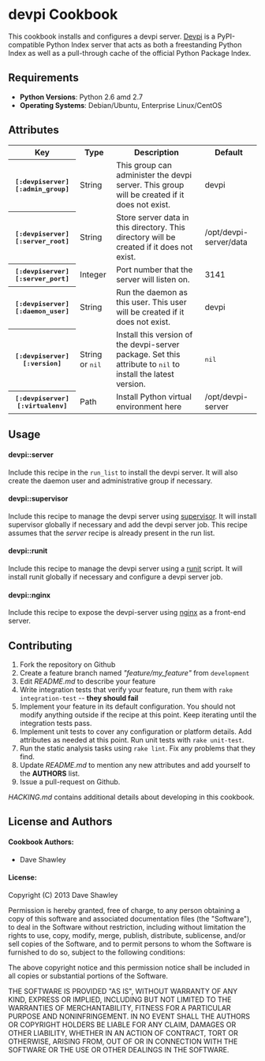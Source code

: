 devpi Cookbook
==============
This cookbook installs and configures a devpi server.  [Devpi][1] is a
PyPI-compatible Python Index server that acts as both a freestanding
Python Index as well as a pull-through cache of the official Python 
Package Index.

[1]: http://doc.devpi.net/latest/

Requirements
------------
* **Python Versions**: Python 2.6 amd 2.7
* **Operating Systems**: Debian/Ubuntu, Enterprise Linux/CentOS

Attributes
----------

<table>
  <tr>
    <th>Key</th>
    <th>Type</th>
    <th>Description</th>
    <th>Default</th>
  </tr>
  <tr>
    <th><tt>[:devpiserver][:admin_group]</tt></th>
    <td>String</td>
    <td>This group can administer the devpi server.  This group
        will be created if it does not exist.</td>
    <td>devpi</td>
  </tr>
  <tr>
    <th><tt>[:devpiserver][:server_root]</tt></th>
    <td>String</td>
    <td>Store server data in this directory.  This directory will be
        created if it does not exist.</td>
    <td>/opt/devpi-server/data</td>
  </tr>
  <tr>
    <th><tt>[:devpiserver][:server_port]</tt></th>
    <td>Integer</td>
    <td>Port number that the server will listen on.</td>
    <td>3141</td>
  </tr>
  <tr>
    <th><tt>[:devpiserver][:daemon_user]</tt></th>
    <td>String</td>
    <td>Run the daemon as this user.  This user will be created if
        it does not exist.</td>
    <td>devpi</td>
  </tr>
  <tr>
    <th><tt>[:devpiserver][:version]</tt></th>
    <td>String or <tt>nil</tt></td>
    <td>Install this version of the devpi-server package.
        Set this attribute to <tt>nil</tt> to install the latest
        version.</td>
    <td><tt>nil</tt></td>
  </tr>
  <tr>
    <th><tt>[:devpiserver][:virtualenv]</tt></th>
    <td>Path</td>
    <td>Install Python virtual environment here</td>
    <td>/opt/devpi-server</td>
  </tr>
</table>

Usage
-----
#### devpi::server
Include this recipe in the `run_list` to install the devpi server.  It
will also create the daemon user and administrative group if necessary.

#### devpi::supervisor
Include this recipe to manage the devpi server using [supervisor][2].
It will install supervisor globally if necessary and add the devpi server
job.  This recipe assumes that the *server* recipe is already present in
the run list.

#### devpi::runit
Include this recipe to manage the devpi server using a [runit][3] script.
It will install runit globally if necessary and configure a devpi server
job.

#### devpi::nginx
Include this recipe to expose the devpi-server using [nginx][4] as a
front-end server.

[2]: http://supervisord.org/
[3]: http://smarden.org/runit/
[4]: http://nginx.org/

Contributing
------------

1. Fork the repository on Github
2. Create a feature branch named *"feature/my_feature"* from `development`
3. Edit *README.md* to describe your feature
4. Write integration tests that verify your feature, run them with
   `rake integration-test` -- **they should fail**
5. Implement your feature in its default configuration.  You should not
   modify anything outside if the recipe at this point.  Keep iterating
   until the integration tests pass.
6. Implement unit tests to cover any configuration or platform details.
   Add attributes as needed at this point.  Run unit tests with `rake
   unit-test`.  
7. Run the static analysis tasks using `rake lint`.  Fix any problems that
   they find.
8. Update *README.md* to mention any new attributes and add yourself to
   the **AUTHORS** list.
9. Issue a pull-request on Github.

*HACKING.md* contains additional details about developing in this cookbook.

License and Authors
-------------------
#### Cookbook Authors:

* Dave Shawley

#### License:

Copyright (C) 2013 Dave Shawley

Permission is hereby granted, free of charge, to any person obtaining
a copy of this software and associated documentation files (the
"Software"), to deal in the Software without restriction, including
without limitation the rights to use, copy, modify, merge, publish,
distribute, sublicense, and/or sell copies of the Software, and to
permit persons to whom the Software is furnished to do so, subject to
the following conditions:

The above copyright notice and this permission notice shall be
included in all copies or substantial portions of the Software.

THE SOFTWARE IS PROVIDED "AS IS", WITHOUT WARRANTY OF ANY KIND,
EXPRESS OR IMPLIED, INCLUDING BUT NOT LIMITED TO THE WARRANTIES OF
MERCHANTABILITY, FITNESS FOR A PARTICULAR PURPOSE AND
NONINFRINGEMENT. IN NO EVENT SHALL THE AUTHORS OR COPYRIGHT HOLDERS BE
LIABLE FOR ANY CLAIM, DAMAGES OR OTHER LIABILITY, WHETHER IN AN ACTION
OF CONTRACT, TORT OR OTHERWISE, ARISING FROM, OUT OF OR IN CONNECTION
WITH THE SOFTWARE OR THE USE OR OTHER DEALINGS IN THE SOFTWARE.
